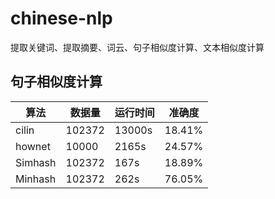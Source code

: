 # chinese-nlp
提取关键词、提取摘要、词云、句子相似度计算、文本相似度计算

## 句子相似度计算
|算法|数据量|运行时间|准确度|
|----|----|----|----|
|cilin|102372|13000s|18.41%|
|hownet|10000|2165s|24.57%|
|Simhash|102372|167s|18.89%|
|Minhash|102372|262s|76.05%|